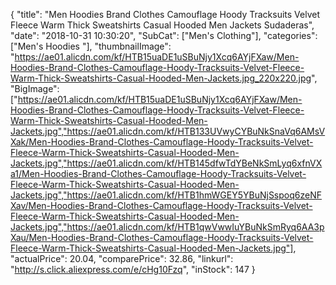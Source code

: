 {
	"title": "Men Hoodies Brand Clothes Camouflage Hoody Tracksuits Velvet Fleece Warm Thick Sweatshirts Casual Hooded Men Jackets Sudaderas",
	"date": "2018-10-31 10:30:20",
	"SubCat": ["Men's Clothing"],
	"categories": ["Men's Hoodies "],
	"thumbnailImage": "https://ae01.alicdn.com/kf/HTB15uaDE1uSBuNjy1Xcq6AYjFXaw/Men-Hoodies-Brand-Clothes-Camouflage-Hoody-Tracksuits-Velvet-Fleece-Warm-Thick-Sweatshirts-Casual-Hooded-Men-Jackets.jpg_220x220.jpg",
	"BigImage": ["https://ae01.alicdn.com/kf/HTB15uaDE1uSBuNjy1Xcq6AYjFXaw/Men-Hoodies-Brand-Clothes-Camouflage-Hoody-Tracksuits-Velvet-Fleece-Warm-Thick-Sweatshirts-Casual-Hooded-Men-Jackets.jpg","https://ae01.alicdn.com/kf/HTB133UVwyCYBuNkSnaVq6AMsVXak/Men-Hoodies-Brand-Clothes-Camouflage-Hoody-Tracksuits-Velvet-Fleece-Warm-Thick-Sweatshirts-Casual-Hooded-Men-Jackets.jpg","https://ae01.alicdn.com/kf/HTB145dfwTdYBeNkSmLyq6xfnVXa1/Men-Hoodies-Brand-Clothes-Camouflage-Hoody-Tracksuits-Velvet-Fleece-Warm-Thick-Sweatshirts-Casual-Hooded-Men-Jackets.jpg","https://ae01.alicdn.com/kf/HTB1hmWGEY5YBuNjSspoq6zeNFXav/Men-Hoodies-Brand-Clothes-Camouflage-Hoody-Tracksuits-Velvet-Fleece-Warm-Thick-Sweatshirts-Casual-Hooded-Men-Jackets.jpg","https://ae01.alicdn.com/kf/HTB1qwVwwIuYBuNkSmRyq6AA3pXau/Men-Hoodies-Brand-Clothes-Camouflage-Hoody-Tracksuits-Velvet-Fleece-Warm-Thick-Sweatshirts-Casual-Hooded-Men-Jackets.jpg"],
	"actualPrice": 20.04,
	"comparePrice": 32.86,
	"linkurl": "http://s.click.aliexpress.com/e/cHg10Fzq",
	"inStock": 147
}
